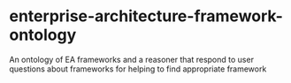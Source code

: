 # enterprise-architecture-framework-ontology
An ontology of EA frameworks and a reasoner that respond to user questions about frameworks for helping to find appropriate framework
